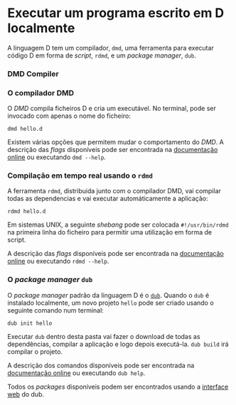 # Executar um programa escrito em D localmente

A linguagem D tem um compilador, `dmd`, uma ferramenta para executar código D
em forma de _script_, `rdmd`, e um _package manager_, `dub`.

### DMD Compiler
### O compilador DMD

O _DMD_ compila ficheiros D e cria um executável.
No terminal, pode ser invocado com apenas o nome do ficheiro:

    dmd hello.d

Existem várias opções que permitem mudar o comportamento do _DMD_.
A descrição das _flags_ disponíveis pode ser encontrada na
[documentação online](https://dlang.org/dmd.html#switches) ou executando
`dmd --help`.

### Compilação em tempo real usando o `rdmd`

A ferramenta `rdmd`, distribuida junto com o compilador DMD, vai compilar todas
as dependencias e vai executar automáticamente a aplicação:

    rdmd hello.d

Em sistemas UNIX, a seguinte _shebang_ pode ser colocada `#!/usr/bin/rdmd`
na primeira linha do ficheiro para permitir uma utilização em forma de script.

A descrição das _flags_ disponíveis pode ser encontrada na
[documentação online](https://dlang.org/rdmd.html) ou executando `rdmd --help`.

### O _package manager_ `dub`

O _package manager_ padrão da linguagem D é o [`dub`](https://code.dlang.org).
Quando o `dub` é instalado localmente, um novo projeto `hello` pode ser criado
usando o seguinte comando num terminal:

    dub init hello

Executar `dub` dentro desta pasta vai fazer o download de todas as
dependências, compilar a aplicação e logo depois executá-la.
`dub build` irá compilar o projeto.

A descrição dos comandos disponíveis pode ser encontrada na
[documentação online](https://code.dlang.org/docs/commandline) ou executando
`dub help`.

Todos os _packages_ disponíveis podem ser encontrados usando a
[interface web](https://code.dlang.org) do dub.

